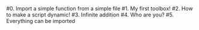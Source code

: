 #0. Import a simple function from a simple file
#1. My first toolbox!
#2. How to make a script dynamic!
#3. Infinite addition
#4. Who are you?
#5. Everything can be imported

